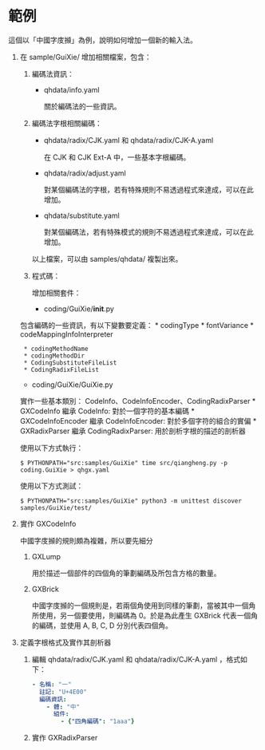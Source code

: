 # 範例

這個以「中國字庋㩪」為例，說明如何增加一個新的輸入法。
1. 在 sample/GuiXie/ 增加相關檔案，包含：
   1. 編碼法資訊：
      * qhdata/info.yaml

        關於編碼法的一些資訊。
   2. 編碼法字根相關編碼：
      * qhdata/radix/CJK.yaml 和 qhdata/radix/CJK-A.yaml

        在 CJK 和 CJK Ext-A 中，一些基本字根編碼。
      * qhdata/radix/adjust.yaml

        對某個編碼法的字根，若有特殊規則不易透過程式來達成，可以在此增加。
      * qhdata/substitute.yaml

        對某個編碼法，若有特殊模式的規則不易透過程式來達成，可以在此增加。

      以上檔案，可以由 samples/qhdata/ 複製出來。

   3. 程式碼：

      增加相關套件：
      * coding/GuiXie/__init__.py

	包含編碼的一些資訊，有以下變數要定義：
        * codingType
        * fontVariance
        * codeMappingInfoInterpreter

        * codingMethodName
        * codingMethodDir
        * CodingSubstituteFileList
        * CodingRadixFileList
      * coding/GuiXie/GuiXie.py

	實作一些基本類別： CodeInfo、CodeInfoEncoder、CodingRadixParser
        * GXCodeInfo 繼承 CodeInfo: 對於一個字符的基本編碼
        * GXCodeInfoEncoder 繼承 CodeInfoEncoder: 對於多個字符的組合的實偏
        * GXRadixParser 繼承 CodingRadixParser: 用於剖析字根的描述的剖析器

   使用以下方式執行：
   ```console
   $ PYTHONPATH="src:samples/GuiXie" time src/qiangheng.py -p coding.GuiXie > qhgx.yaml
   ```

   使用以下方式測試：
   ```console
   $ PYTHONPATH="src:samples/GuiXie" python3 -m unittest discover samples/GuiXie/test/
   ```

2. 實作 GXCodeInfo

   中國字庋㩪的規則頗為複雜，所以要先細分
   1. GXLump

      用於描述一個部件的四個角的筆劃編碼及所包含方格的數量。

   2. GXBrick

      中國字庋㩪的一個規則是，若兩個角使用到同樣的筆劃，當被其中一個角所使用，另一個要使用，則編碼為 0。於是為此產生 GXBrick 代表一個角的編碼，並使用 A, B, C, D 分別代表四個角。

3. 定義字根格式及實作其剖析器
   1. 編輯 qhdata/radix/CJK.yaml 和 qhdata/radix/CJK-A.yaml ，格式如下：
      ```yaml
      - 名稱: "一"
        註記: "U+4E00"
        編碼資訊:
          - 體: "中"
            組件:
              - {"四角編碼": "1aaa"}
      ```
   2. 實作 GXRadixParser

